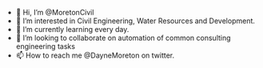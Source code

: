 - 👋 Hi, I’m @MoretonCivil
- 👀 I’m interested in Civil Engineering, Water Resources and Development.
- 🌱 I’m currently learning every day.
- 💞️ I’m looking to collaborate on automation of common consulting engineering tasks
- 📫 How to reach me @DayneMoreton on twitter.

<!---
MoretonCivil/MoretonCivil is a ✨ special ✨ repository because its `README.md` (this file) appears on your GitHub profile.
You can click the Preview link to take a look at your changes.
--->
